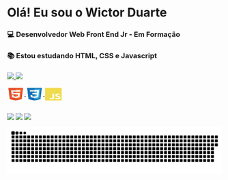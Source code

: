 # Olá! Eu sou o Wictor Duarte

<div>
  <h3>💻 Desenvolvedor Web Front End Jr - Em Formação<h3>
  <h3>📚 Estou estudando HTML, CSS e Javascript<h3>
</div>
<div>
  <a href="https://github.com/wictorduarte">
  <img height="160em" src="https://github-readme-stats.vercel.app/api?username=wictorduarte&show_icons=true&theme=tokyonight&include_all_commits=true&count_private=true"/>
  <img height="160em" src="https://github-readme-stats.vercel.app/api/top-langs/?username=wictorduarte&layout=compact&langs_count=7&theme=tokyonight"/>
</div>
 
<div style="display: inline_block"><br>
  <img align="center" alt="Wictor-HTML" height="30" width="40" src="https://raw.githubusercontent.com/devicons/devicon/master/icons/html5/html5-original.svg">
  <img align="center" alt="Wictor-CSS" height="30" width="40" src="https://raw.githubusercontent.com/devicons/devicon/master/icons/css3/css3-original.svg">
  <img align="center" alt="Wictor-Js" height="30" width="40" src="https://raw.githubusercontent.com/devicons/devicon/master/icons/javascript/javascript-plain.svg">
</div>
  
  ##

  <div> 
  <a href="https://instagram.com/wictorduarte" target="_blank"><img src="https://img.shields.io/badge/-Instagram-%23E4405F?style=for-the-badge&logo=instagram&logoColor=white" target="_blank"></a>
  <a href = "mailto:wictorduarte@outlook.com"><img src="https://img.shields.io/badge/Microsoft_Outlook-0078D4?style=for-the-badge&logo=microsoft-outlook&logoColor=white" target="_blank"></a>
  <a href="https://www.linkedin.com/in/wictorduartearaujo/" target="_blank"><img src="https://img.shields.io/badge/-LinkedIn-%230077B5?style=for-the-badge&logo=linkedin&logoColor=white" target="_blank"></a> 
 
  ![Snake animation](https://github.com/wictorduarte/wictorduarte/blob/output/github-contribution-grid-snake.svg)
 
</div>
